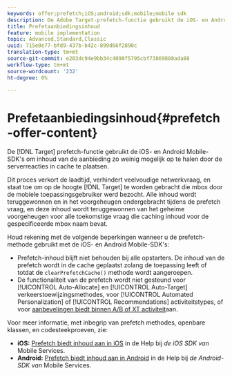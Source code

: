 ```yaml
---
keywords: offer;prefetch;iOS;android;sdk;mobile;mobile sdk
description: De Adobe Target-prefetch-functie gebruikt de iOS- en Android Mobile-SDK's om inhoud van de aanbieding zo weinig mogelijk op te halen door de serverreacties in cache te plaatsen.
title: Prefetaanbiedingsinhoud
feature: mobile implementation
topic: Advanced,Standard,Classic
uuid: 715e0e77-bfd9-437b-b42c-899d66f2890c
translation-type: tm+mt
source-git-commit: e203dc94e9bb34c4090f5795cbf73869808ada88
workflow-type: tm+mt
source-wordcount: '232'
ht-degree: 0%

---
```



# Prefetaanbiedingsinhoud{#prefetch-offer-content}

De [!DNL Target] prefetch-functie gebruikt de iOS- en Android Mobile-SDK&#39;s om inhoud van de aanbieding zo weinig mogelijk op te halen door de serverreacties in cache te plaatsen.

Dit proces verkort de laadtijd, verhindert veelvoudige netwerkvraag, en staat toe om op de hoogte [!DNL Target] te worden gebracht die mbox door de mobiele toepassingsgebruiker werd bezocht. Alle inhoud wordt teruggewonnen en in het voorgeheugen ondergebracht tijdens de prefetch vraag, en deze inhoud wordt teruggewonnen van het geheime voorgeheugen voor alle toekomstige vraag die caching inhoud voor de gespecificeerde mbox naam bevat.

Houd rekening met de volgende beperkingen wanneer u de prefetch-methode gebruikt met de iOS- en Android Mobile-SDK&#39;s:

* Prefetch-inhoud blijft niet behouden bij alle opstarters. De inhoud van de prefetch wordt in de cache geplaatst zolang de toepassing leeft of totdat de `clearPrefetchCache()` methode wordt aangeroepen.
* De functionaliteit van de prefetch wordt niet gesteund voor [!UICONTROL Auto-Allocate] en [!UICONTROL Auto-Target] verkeerstoewijzingsmethodes, voor [!UICONTROL Automated Personalization] of [!UICONTROL Recommendations] activiteitstypes, of voor [aanbevelingen biedt binnen A/B of XT activiteit](/help/c-recommendations/recommendations-as-an-offer.md)aan.

Voor meer informatie, met inbegrip van prefetch methodes, openbare klassen, en codesteekproeven, zie:

* **iOS:**  [Prefetch biedt inhoud aan in iOS](https://docs.adobe.com/content/help/en/mobile-services/ios/target-ios/c-mob-target-prefetch-ios.html) in de Help bij *de iOS SDK van* Mobile Services.
* **Android:**  [Prefetch biedt inhoud aan in Android](https://docs.adobe.com/content/help/en/mobile-services/android/target-android/c-mob-target-prefetch-android.html) in de Help bij *de Android-SDK van* Mobile Services.
